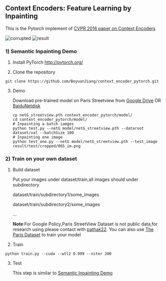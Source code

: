 ## Context Encoders: Feature Learning by Inpainting

This is the Pytorch implement of [CVPR 2016 paper on Context Encoders](http://cs.berkeley.edu/~pathak/context_encoder/)

![corrupted](https://github.com/BoyuanJiang/context_encoder_pytorch/blob/master/val_cropped_samples.png)
![result](https://github.com/BoyuanJiang/context_encoder_pytorch/blob/master/val_recon_samples.png)
### 1) Semantic Inpainting Demo

1. Install PyTorch http://pytorch.org/

2. Clone the repository
  ```Shell
  git clone https://github.com/BoyuanJiang/context_encoder_pytorch.git
  ```
3. Demo

    Download pre-trained model on Paris Streetview from
    [Google Drive](https://drive.google.com/open?id=0B6oeoQaX0xmzS0RXXzNYZkZ3ZUk) OR [BaiduNetdisk](https://pan.baidu.com/s/1hsLzJPq)
    ```Shell
    cp netG_streetview.pth context_encoder_pytorch/model/
    cd context_encoder_pytorch/model/
    # Inpainting a batch iamges
    python test.py --netG model/netG_streetview.pth --dataroot dataset/val --batchSize 100
    # Inpainting one image 
    python test_one.py --netG model/netG_streetview.pth --test_image result/test/cropped/065_im.png
    ```

### 2) Train on your own dataset
1. Build dataset

    Put your images under dataset/train,all images should under subdirectory

    dataset/train/subdirectory1/some_images
    
    dataset/train/subdirectory2/some_images

    ...
    
    **Note**:For Google Policy,Paris StreetView Dataset is not public data,for research using please contact with [pathak22](https://github.com/pathak22).
    You can also use [The Paris Dataset](http://www.robots.ox.ac.uk/~vgg/data/parisbuildings/) to train your model

2. Train
```Shell
python train.py --cuda --wtl2 0.999 --niter 200
```

3. Test

    This step is similar to [Semantic Inpainting Demo](#1-semantic-inpainting-demo)

    